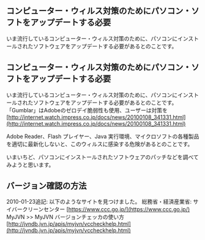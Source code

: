 ## コンピューター・ウィルス対策のためにパソコン・ソフトをアップデートする必要

いま流行しているコンピューター・ウィルス対策のために、パソコンにインストールされたソフトウェアをアップデートする必要があるとのことです。






## コンピューター・ウィルス対策のためにパソコン・ソフトをアップデートする必要


いま流行しているコンピューター・ウィルス対策のために、パソコンにインストールされたソフトウェアをアップデートする必要があるとのことです。
「Gumblar」はAdobeのゼロデイ脆弱性も使用、ユーザーは対策を
  [http://internet.watch.impress.co.jp/docs/news/20100108_341331.html](http://internet.watch.impress.co.jp/docs/news/20100108_341331.html)


Adobe Reader、Flash プレイヤー、Java 実行環境、マイクロソフトの各種製品を適切に最新化しないと、このウィルスに感染する危険があるとのことです。

いまいちど、パソコンにインストールされたソフトウェアのパッチなどを調べてみようと思います。

## バージョン確認の方法


2010-01-23追記: 以下のようなサイトを見つけました。
総務省・経済産業省: サイバークリーンセンター
  [https://www.ccc.go.jp/](https://www.ccc.go.jp/)
  MyJVN >> MyJVN バージョンチェッカの使い方
  [http://jvndb.jvn.jp/apis/myjvn/vccheckhelp.html](http://jvndb.jvn.jp/apis/myjvn/vccheckhelp.html)
